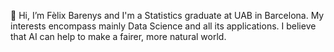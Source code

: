👋 Hi, I’m Fèlix Barenys and I'm a Statistics graduate at UAB in Barcelona. My interests encompass mainly Data Science and all its applications. I believe that AI can help to make a fairer, more natural world.
